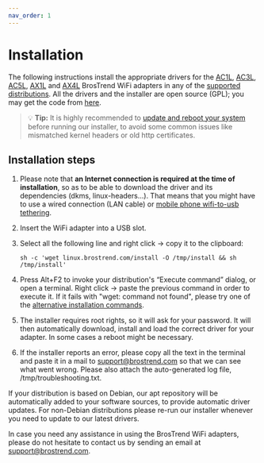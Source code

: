 ```yaml
---
nav_order: 1
---
```


# Installation

The following instructions install the appropriate drivers for the [AC1L](https://www.brostrend.com/products/ac1l), [AC3L](https://www.brostrend.com/products/ac3l), [AC5L](https://www.brostrend.com/products/ac5l), [AX1L](https://www.brostrend.com/products/ax1l) and [AX4L](https://www.brostrend.com/products/ax4l) BrosTrend WiFi adapters in any of the [supported distributions](supported-distributions). All the drivers and the installer are open source (GPL); you may get the code from [here](troubleshooting/source-code).

> 💡 **Tip:** It is highly recommended to [update and reboot your system](troubleshooting/os-updates) before running our installer, to avoid some common issues like mismatched kernel headers or old http certificates.

## Installation steps

1. Please note that **an Internet connection is required at the time of installation**, so as to be able to download the driver and its dependencies (dkms, linux-headers...).
That means that you might have to use a wired connection (LAN cable) or [mobile phone wifi-to-usb tethering](https://www.makeuseof.com/tag/how-to-tether-your-smartphone-in-linux/).

2. Insert the WiFi adapter into a USB slot.

3. Select all the following line and right click → copy it to the clipboard:

    ```shell
    sh -c 'wget linux.brostrend.com/install -O /tmp/install && sh /tmp/install'
    ```

4. Press Alt+F2 to invoke your distribution's “Execute command” dialog, or open a terminal.
Right click → paste the previous command in order to execute it. If it fails with "wget: command not found", please try one of the [alternative installation commands](troubleshooting/alternative-installation-commands).

5. The installer requires root rights, so it will ask for your password.
It will then automatically download, install and load the correct driver for your adapter. In some cases a reboot might be necessary.

6. If the installer reports an error, please copy all the text in the terminal and paste it in a mail to [support@brostrend.com](mailto:support@brostrend.com) so that we can see what went wrong. Please also attach the auto-generated log file, /tmp/troubleshooting.txt.

If your distribution is based on Debian, our apt repository will be automatically added to your software sources, to provide automatic driver updates. For non-Debian distributions please re-run our installer whenever you need to update to our latest drivers.

In case you need any assistance in using the BrosTrend WiFi adapters, please do not hesitate to contact us by sending an email at [support@brostrend.com](mailto:support@brostrend.com).
